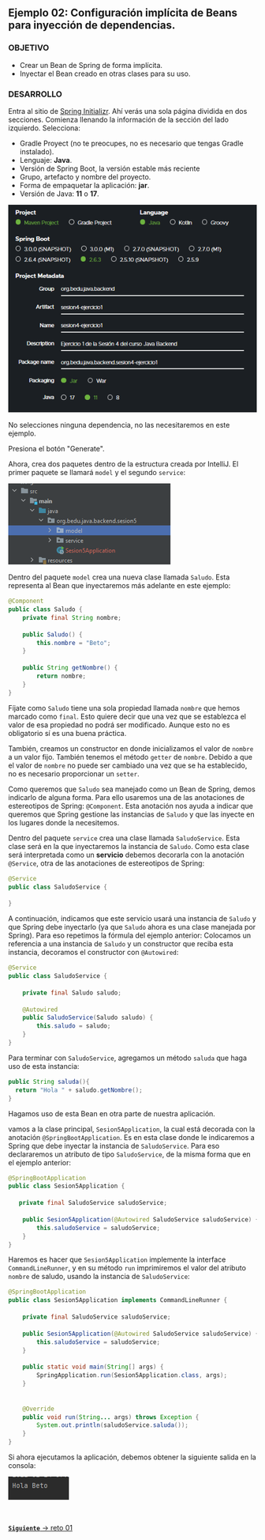 ## Ejemplo 02: Configuración implícita de Beans para inyección de dependencias.

### OBJETIVO

- Crear un Bean de Spring de forma implícita.
- Inyectar el Bean creado en otras clases para su uso.


### DESARROLLO

Entra al sitio de [Spring Initializr](https://start.spring.io/). Ahí verás una sola página dividida en dos secciones. Comienza llenando la información de la sección del lado izquierdo. Selecciona:
  - Gradle Proyect (no te preocupes, no es necesario que tengas Gradle instalado).
  - Lenguaje: **Java**.
  - Versión de Spring Boot, la versión estable más reciente
  - Grupo, artefacto y nombre del proyecto.
  - Forma de empaquetar la aplicación: **jar**.
  - Versión de Java: **11** o **17**.

![](img/img_01.png)

No selecciones ninguna dependencia, no las necesitaremos en este ejemplo.

Presiona el botón "Generate".

Ahora, crea dos paquetes dentro de la estructura creada por IntelliJ. El primer paquete se llamará `model` y el segundo `service`:

![](img/img_002.png)

Dentro del paquete `model` crea una nueva clase llamada `Saludo`. Esta representa al Bean que inyectaremos más adelante en este ejemplo:

```java
@Component
public class Saludo {
    private final String nombre;

    public Saludo() {
        this.nombre = "Beto";
    }

    public String getNombre() {
        return nombre;
    }
}
```

Fíjate como `Saludo` tiene una sola propiedad llamada `nombre` que hemos marcado como `final`. Esto quiere decir que una vez que se establezca el valor de esa propiedad no podrá ser modificado. Aunque esto no es obligatorio sí es una buena práctica. 

También, creamos un constructor en donde inicializamos el valor de `nombre` a un valor fijo. También tenemos el método `getter` de `nombre`. Debido a que el valor de `nombre` no puede ser cambiado una vez que se ha establecido, no es necesario proporcionar un `setter`.

Como queremos que `Saludo` sea manejado como un Bean de Spring, demos indicarlo de alguna forma. Para ello usaremos una de las anotaciones de estereotipos de Spring: `@Component`. Esta anotación nos ayuda a indicar que queremos que Spring gestione las instancias de `Saludo` y que las inyecte en los lugares donde la necesitemos.

Dentro del paquete `service` crea una clase llamada `SaludoService`. Esta clase será en la que inyectaremos la instancia de `Saludo`. Como esta clase será interpretada como un **servicio** debemos decorarla con la anotación `@Service`, otra de las anotaciones de estereotipos de Spring:

```java
@Service
public class SaludoService {

}
```

A continuación, indicamos que este servicio usará una instancia de `Saludo` y que Spring debe inyectarlo (ya que `Saludo` ahora es una clase manejada por Spring). Para eso repetimos la fórmula del ejemplo anterior: Colocamos un referencia a una instancia de `Saludo` y un constructor que reciba esta instancia, decoramos el constructor con `@Autowired`:

```java
@Service
public class SaludoService {

    private final Saludo saludo;

    @Autowired
    public SaludoService(Saludo saludo) {
        this.saludo = saludo;
    }
}
```

Para terminar con `SaludoService`, agregamos un método `saluda` que haga uso de esta instancia:

```java
public String saluda(){
  return "Hola " + saludo.getNombre();
}
```

Hagamos uso de esta Bean en otra parte de nuestra aplicación.

vamos a la clase principal, `Sesion5Application`, la cual está decorada con la anotación `@SpringBootApplication`. Es en esta clase donde le indicaremos a Spring que debe inyectar la instancia de `SaludoService`. Para eso declararemos un atributo de tipo `SaludoService`, de la misma forma que en el ejemplo anterior:

```java
@SpringBootApplication
public class Sesion5Application {

   private final SaludoService saludoService;

    public Sesion5Application(@Autowired SaludoService saludoService) {
        this.saludoService = saludoService;
    }
}
```

Haremos es hacer que `Sesion5Application` implemente la interface `CommandLineRunner`, y en su método `run` imprimiremos el valor del atributo `nombre` de saludo, usando la instancia de `SaludoService`:

```java
@SpringBootApplication
public class Sesion5Application implements CommandLineRunner {

    private final SaludoService saludoService;

    public Sesion5Application(@Autowired SaludoService saludoService) {
        this.saludoService = saludoService;
    }

    public static void main(String[] args) {
        SpringApplication.run(Sesion5Application.class, args);
    }


    @Override
    public void run(String... args) throws Exception {
        System.out.println(saludoService.saluda());
    }
}

```

Si ahora ejecutamos la aplicación, debemos obtener la siguiente salida en la consola:

![](img/img_003.png)


<br>

[**`Siguiente`** -> reto 01](../Reto-01/)